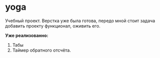 # yoga

Учебный проект. 
Верстка уже была готова, передо мной стоит задача добавить проекту функционал, оживить его. 

**Уже реализованно:**
1. Табы
2. Таймер обратного отсчёта.


